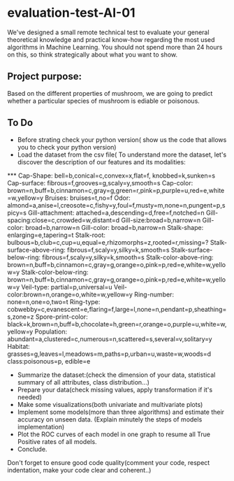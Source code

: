 # evaluation-test-AI-01

We've designed a small remote technical test to evaluate your general theoretical knowledge and practical know-how regarding the most used algorithms in Machine Learning. You should not spend more than 24 hours on this, so think strategically about what you want to show.

## Project purpose:
Based on the different properties of mushroom, we are going to predict whether a particular species of mushroom is ediable or poisonous. 

## To Do

* Before strating check your python version( show us the code that allows you to check your python version)
* Load the dataset from the csv file( To understand more the dataset, let's discover the description of our features and its modalities:

*** Cap-Shape: bell=b,conical=c,convex=x,flat=f, knobbed=k,sunken=s
Cap-surface: fibrous=f,grooves=g,scaly=y,smooth=s
Cap-color: brown=n,buff=b,cinnamon=c,gray=g,green=r,pink=p,purple=u,red=e,white=w,yellow=y
Bruises: bruises=t,no=f
Odor: almond=a,anise=l,creosote=c,fishy=y,foul=f,musty=m,none=n,pungent=p,spicy=s
Gill-attachment: attached=a,descending=d,free=f,notched=n
Gill-spacing:close=c,crowded=w,distant=d
Gill-size:broad=b,narrow=n
Gill-color: broad=b,narrow=n
Gill-color: broad=b,narrow=n
Stalk-shape: enlarging=e,tapering=t
Stalk-root: bulbous=b,club=c,cup=u,equal=e,rhizomorphs=z,rooted=r,missing=?
Stalk-surface-above-ring: fibrous=f,scaly=y,silky=k,smooth=s
Stalk-surface-below-ring: fibrous=f,scaly=y,silky=k,smooth=s
Stalk-color-above-ring: brown=n,buff=b,cinnamon=c,gray=g,orange=o,pink=p,red=e,white=w,yellow=y
Stalk-color-below-ring: brown=n,buff=b,cinnamon=c,gray=g,orange=o,pink=p,red=e,white=w,yellow=y
Veil-type: partial=p,universal=u
Veil-color:brown=n,orange=o,white=w,yellow=y
Ring-number: none=n,one=o,two=t
Ring-type: cobwebby=c,evanescent=e,flaring=f,large=l,none=n,pendant=p,sheathing=s,zone=z
Spore-print-color: black=k,brown=n,buff=b,chocolate=h,green=r,orange=o,purple=u,white=w,yellow=y
Population: abundant=a,clustered=c,numerous=n,scattered=s,several=v,solitary=y
Habitat: grasses=g,leaves=l,meadows=m,paths=p,urban=u,waste=w,woods=d
class:poisonous=p, edible=e

* Summarize the dataset:(check the dimension of your data, statistical summary of all attributes, class distribution...)
* Prepare your data(check missing values, apply transformation if it's needed)
* Make some visualizations(both univariate and multivariate plots)
* Implement some models(more than three algorithms) and estimate their accuracy on unseen data. (Explain minutely the steps of models implementation)
* Plot the ROC curves of each model in one graph to resume all True Positive rates of all models.
* Conclude.

Don't forget to ensure good code quality(comment your code, respect indentation, make your code clear and coherent..)

